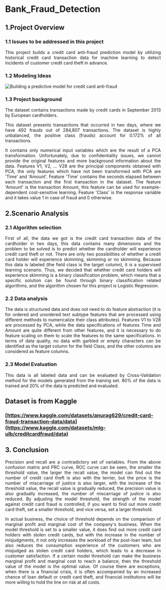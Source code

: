 # Bank_Fraud_Detection

## 1.Project Overview

### 1.1 Issues to be addressed in this project
<div align="justify">
 
This project builds a credit card anti-fraud prediction model by utilizing historical credit card transaction data for machine learning to detect incidents of customer credit card theft in advance.

</div>
 
### 1.2 Modeling Ideas
![Building a predictive model for credit card anti-fraud](https://github.com/user-attachments/assets/8125d0e1-fe87-4e0e-a32c-2489aaf5bbc1)

### 1.3 Project background
<div align="justify">
 
The dataset contains transactions made by credit cards in September 2013 by European cardholders.

This dataset presents transactions that occurred in two days, where we have 492 frauds out of 284,807 transactions. The dataset is highly unbalanced, the positive class (frauds) account for 0.172% of all transactions.

It contains only numerical input variables which are the result of a PCA transformation. Unfortunately, due to confidentiality issues, we cannot provide the original features and more background information about the data. Features V1, V2, … V28 are the principal components obtained with PCA, the only features which have not been transformed with PCA are 'Time' and 'Amount'. Feature 'Time' contains the seconds elapsed between each transaction and the first transaction in the dataset. The feature 'Amount' is the transaction Amount, this feature can be used for example-dependent cost-sensitive learning. Feature 'Class' is the response variable and it takes value 1 in case of fraud and 0 otherwise.

</div>

## 2.Scenario Analysis

### 2.1 Algorithm selection
<div align="justify">
 
First of all, the data we got is the credit card transaction data of the cardholder in two days, this data contains many dimensions and the problem to be solved is to predict whether the cardholder will experience credit card theft or not. There are only two possibilities of whether a credit card holder will experience skimming, skimming or no skimming. Because this data is labeled (the field class is the target column), it is a supervised learning scenario. Thus, we decided that whether credit card holders will experience skimming is a binary classification problem, which means that a specific solution can be found through binary classification related algorithms, and the algorithm chosen for this project is Logistic Regression.

</div>

### 2.2 Data analysis
<div align="justify">
 
The data is structured data and does not need to do feature abstraction (it is for ordered and unordered text subtype features that are processed using different methods to numericalize their class attributes). Features V1 to V28 are processed by PCA, while the data specifications of features Time and Amount are quite different from other features, and it is necessary to do feature scaling on them to scale the features to the same specifications. In terms of data quality, no data with garbled or empty characters can be identified as the target column for the field Class, and the other columns are considered as feature columns.

</div>

### 2.3 Model Evaluation
<div align="justify">
 
This data is all labeled data and can be evaluated by Cross-Validation method for the models generated from the training set. 80% of the data is trained and 20% of the data is predicted and evaluated.

</div>
  
## Dataset is from Kaggle
### [https://www.kaggle.com/datasets/anurag629/credit-card-fraud-transaction-data/data](https://www.kaggle.com/datasets/mlg-ulb/creditcardfraud/data)

## 3. Conclusion
<div align="justify">

Precision and recall are a contradictory set of variables. From the above confusion matrix and PRC curve, ROC curve can be seen, the smaller the threshold value, the larger the recall value, the model can find out the number of credit card theft is also with the terrier, but the price is the number of miscarriage of justice is also larger, with the increase of the threshold value, the recall value is gradually reduced, the precision value is also gradually increased, the number of miscarriage of justice is also reduced. By adjusting the model threshold, the strength of the model against credit card fraud is controlled, if you want to find out more credit card theft, set a smaller threshold, and vice versa, set a larger threshold.

In actual business, the choice of threshold depends on the comparison of marginal profit and marginal cost of the company's business. When the model threshold is set to a smaller value, it does find out more credit card holders with stolen credit cards, but with the increase in the number of misjudgments, it not only increases the workload of the post-loan team, but also reduces the consumption experience of the customers who are misjudged as stolen credit card holders, which leads to a decrease in customer satisfaction. If a certain model threshold can make the business marginal profit and marginal cost to reach a balance, then the threshold value of the model is the optimal value. Of course there are exceptions, when there is a financial crisis, it is often accompanied by an increased chance of loan default or credit card theft, and financial institutions will be more willing to hold the line on risk at all costs.

</div>
